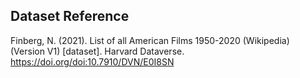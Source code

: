 ## Dataset Reference
Finberg, N. (2021). List of all American Films 1950-2020 (Wikipedia) (Version V1) [dataset]. Harvard Dataverse. https://doi.org/doi:10.7910/DVN/E0I8SN
